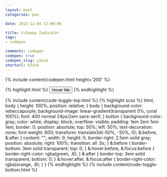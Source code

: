 ```yaml
---
layout: post
categories: pen

date: 2013-12-04 12:00:00

title: Cutaway Indicator
tags:
- codepen

comments: codepen
codepen: true
codepen_slug: yIwzd
shorturl: b3sh4
---
```



{% include content/codepen.html height='200' %}

{% highlight html %}
<button>Hover Me</button>
{% endhighlight %}

{% include content/code-toggle-top.html %}
{% highlight scss %}
html,
body {
    height: 100%;
    position: relative;
}
body {
    background-color: rebeccapurple;
    background-image: linear-gradient(transparent 0%, coral 100%);
    font: 400 normal 24px/2em sans-serif;
}
button {
    background-color: gray;
    color: white;
    display: block;
    overflow: visible;
    padding: 1em 2em 1em 1em;
    border: 0;
    position: absolute;
    top: 50%;
    left: 50%;
    text-decoration: none;
    font-weight: 600;
    transform: translate3d(-50%, -50%, 0);
    &:before,
    &:after {
        content: "";
        width: 0;
        height: 0;
        border-right: 2.5em solid gray;
        position: absolute;
        right: 100%;
        transition: all .5s;
    }
    &:before {
        border-bottom: 3em solid transparent;
        top: 0;
    }
    &:hover:before,
    &:focus:before {
        border-right-color: rgba(green, .6);
    }
    &:after {
        border-top: 3em solid transparent;
        bottom: 0;
    }
    &:hover:after,
    &:focus:after {
        border-right-color: rgba(orange, .6);
    }
}
{% endhighlight %}
{% include content/code-toggle-bottom.html %}
